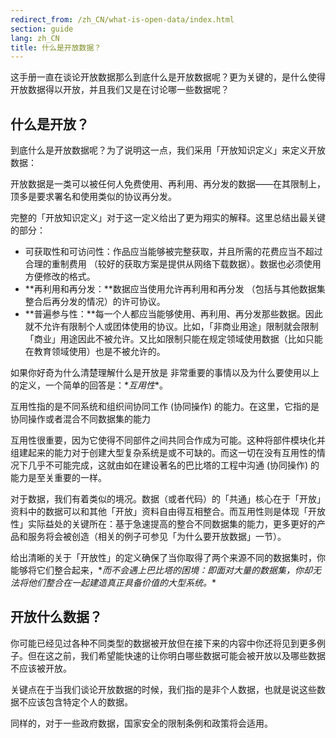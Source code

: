 ```yaml
---
redirect_from: /zh_CN/what-is-open-data/index.html
section: guide
lang: zh_CN
title: 什么是开放数据？
---
```


这手册一直在谈论开放数据那么到底什么是开放数据呢？更为关键的，是什么使得开放数据得以开放，并且我们又是在讨论哪一些数据呢？

## 什么是开放？

到底什么是开放数据呢？为了说明这一点，我们采用「开放知识定义」来定义开放数据：

开放数据是一类可以被任何人免费使用、再利用、再分发的数据——在其限制上，顶多是要求署名和使用类似的协议再分发。

完整的「开放知识定义」对于这一定义给出了更为翔实的解释。这里总结出最关键的部分：

-   可获取性和可访问性：作品应当能够被完整获取，并且所需的花费应当不超过合理的重制费用 （较好的获取方案是提供从网络下载数据）。数据也必须使用方便修改的格式。
-   **再利用和再分发：**数据应当使用允许再利用和再分发 （包括与其他数据集整合后再分发的情况）的许可协议。
-   **普遍参与性：**每一个人都应当能够使用、再利用、再分发那些数据。因此就不允许有限制个人或团体使用的协议。比如，「非商业用途」限制就会限制「商业」用途因此不被允许。又比如限制只能在规定领域使用数据（比如只能在教育领域使用）也是不被允许的。

如果你好奇为什么清楚理解什么是开放是 非常重要的事情以及为什么要使用以上的定义，一个简单的回答是：\**互用性*\*。

互用性指的是不同系统和组织间协同工作 (协同操作) 的能力。在这里，它指的是协同操作或者混合不同数据集的能力

互用性很重要，因为它使得不同部件之间共同合作成为可能。这种将部件模块化并组建起来的能力对于创建大型复杂系统是或不可缺的。而这一切在没有互用性的情况下几乎不可能完成，这就由如在建设著名的巴比塔的工程中沟通 (协同操作) 的能力是至关重要的一样。

对于数据，我们有着类似的境况。数据（或者代码）的「共通」核心在于「开放」资料中的数据可以和其他「开放」资料自由得互相整合。而互用性则是体现「开放性」实际益处的关键所在：基于急速提高的整合不同数据集的能力，更多更好的产品和服务将会被创造（相关的例子可参见「为什么要开放数据」一节）。

给出清晰的关于「开放性」的定义确保了当你取得了两个来源不同的数据集时，你能够将它们整合起来，\**而不会遇上巴比塔的困境：即面对大量的数据集，你却无法将他们整合在一起建造真正具备价值的大型系统。*\*

## 开放什么数据？

你可能已经见过各种不同类型的数据被开放但在接下来的内容中你还将见到更多例子。但在这之前，我们希望能快速的让你明白哪些数据可能会被开放以及哪些数据不应该被开放。

关键点在于当我们谈论开放数据的时候，我们指的是非个人数据，也就是说这些数据不应该包含特定个人的数据。

同样的，对于一些政府数据，国家安全的限制条例和政策将会适用。